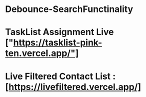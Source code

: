 # Debounce-SearchFunctinality


# TaskList Assignment Live ["https://tasklist-pink-ten.vercel.app/"]

# Live Filtered Contact List : [https://livefiltered.vercel.app/]
